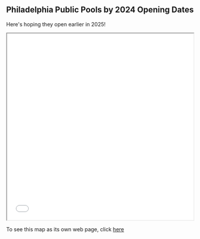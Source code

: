 ## Philadelphia Public Pools by 2024 Opening Dates

Here's hoping they open earlier in 2025!

<iframe src="phila_pools2024.html" height="500" width="500"></iframe>

To see this map as its own web page, click [here](phila_pools2024.html)
